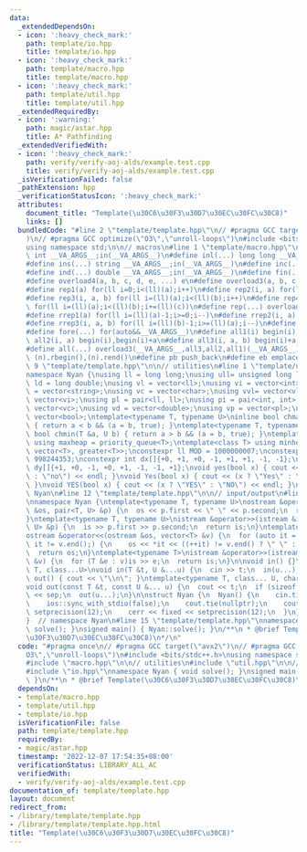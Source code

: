 ```yaml
---
data:
  _extendedDependsOn:
  - icon: ':heavy_check_mark:'
    path: template/io.hpp
    title: template/io.hpp
  - icon: ':heavy_check_mark:'
    path: template/macro.hpp
    title: template/macro.hpp
  - icon: ':heavy_check_mark:'
    path: template/util.hpp
    title: template/util.hpp
  _extendedRequiredBy:
  - icon: ':warning:'
    path: magic/astar.hpp
    title: A* Pathfinding
  _extendedVerifiedWith:
  - icon: ':heavy_check_mark:'
    path: verify/verify-aoj-alds/example.test.cpp
    title: verify/verify-aoj-alds/example.test.cpp
  _isVerificationFailed: false
  _pathExtension: hpp
  _verificationStatusIcon: ':heavy_check_mark:'
  attributes:
    document_title: "Template(\u30C6\u30F3\u30D7\u30EC\u30FC\u30C8)"
    links: []
  bundledCode: "#line 2 \"template/template.hpp\"\n// #pragma GCC target(\"avx2\"\
    )\n// #pragma GCC optimize(\"O3\",\"unroll-loops\")\n#include <bits/stdc++.h>\n\
    using namespace std;\n\n// macros\n#line 1 \"template/macro.hpp\"\n#define ini(...)\
    \ int __VA_ARGS__;in(__VA_ARGS__)\n#define inl(...) long long __VA_ARGS__;in(__VA_ARGS__)\n\
    #define ins(...) string __VA_ARGS__;in(__VA_ARGS__)\n#define inc(...) char __VA_ARGS__;in(__VA_ARGS__)\n\
    #define ind(...) double __VA_ARGS__;in(__VA_ARGS__)\n#define fin(...) {out(__VA_ARGS__);return;}\n\
    #define overload4(a, b, c, d, e, ...) e\n#define overload3(a, b, c, d, ...) d\n\
    #define rep1(a) for(ll i=0;i<(ll)(a);i++)\n#define rep2(i, a) for(ll i=0;i<(ll)(a);i++)\n\
    #define rep3(i, a, b) for(ll i=(ll)(a);i<(ll)(b);i++)\n#define rep4(i, a, b, c)\
    \ for(ll i=(ll)(a);i<(ll)(b);i+=(ll)(c))\n#define rep(...) overload4(__VA_ARGS__,rep4,rep3,rep2,rep1)(__VA_ARGS__)\n\
    #define rrep1(a) for(ll i=(ll)(a)-1;i>=0;i--)\n#define rrep2(i, a) for(ll i=(ll)(a)-1;i>=0;i--)\n\
    #define rrep3(i, a, b) for(ll i=(ll)(b)-1;i>=(ll)(a);i--)\n#define rrep(...) overload3(__VA_ARGS__,rrep3,rrep2,rrep1)(__VA_ARGS__)\n\
    #define fore(...) for(auto&&__VA_ARGS__)\n#define all1(i) begin(i),end(i)\n#define\
    \ all2(i, a) begin(i),begin(i)+a\n#define all3(i, a, b) begin(i)+a,begin(i)+b\n\
    #define all(...) overload3(__VA_ARGS__,all3,all2,all1)(__VA_ARGS__)\n#define rall(n)\
    \ (n).rbegin(),(n).rend()\n#define pb push_back\n#define eb emplace_back\n#line\
    \ 9 \"template/template.hpp\"\n\n// utilities\n#line 1 \"template/util.hpp\"\n\
    namespace Nyan {\nusing ll = long long;\nusing ull= unsigned long long;\nusing\
    \ ld = long double;\nusing vl = vector<ll>;\nusing vi = vector<int>;\nusing vs\
    \ = vector<string>;\nusing vc = vector<char>;\nusing vvl= vector<vl>;\nusing vvi=\
    \ vector<vi>;\nusing pl = pair<ll, ll>;\nusing pi = pair<int, int>;\nusing vvc=\
    \ vector<vc>;\nusing vd = vector<double>;\nusing vp = vector<pl>;\nusing vb =\
    \ vector<bool>;\ntemplate<typename T, typename U>\ninline bool chmax(T &a, U b)\
    \ { return a < b && (a = b, true); }\ntemplate<typename T, typename U>\ninline\
    \ bool chmin(T &a, U b) { return a > b && (a = b, true); }\ntemplate<class T>\
    \ using maxheap = priority_queue<T>;\ntemplate<class T> using minheap = priority_queue<T,\
    \ vector<T>, greater<T>>;\nconstexpr ll MOD = 1000000007;\nconstexpr ll mod =\
    \ 998244353;\nconstexpr int dx[]{+0, +1, +0, -1, +1, +1, -1, -1};\nconstexpr int\
    \ dy[]{+1, +0, -1, +0, +1, -1, -1, +1};\nvoid yes(bool x) { cout << (x ? \"yes\"\
    \ : \"no\") << endl; }\nvoid Yes(bool x) { cout << (x ? \"Yes\" : \"No\") << endl;\
    \ }\nvoid YES(bool x) { cout << (x ? \"YES\" : \"NO\") << endl; }\n\n}  // namespace\
    \ Nyan\n#line 12 \"template/template.hpp\"\n\n// input/output\n#line 1 \"template/io.hpp\"\
    \nnamespace Nyan {\ntemplate<typename T, typename U>\nostream &operator<<(ostream\
    \ &os, pair<T, U> &p) {\n  os << p.first << \" \" << p.second;\n  return os;\n\
    }\ntemplate<typename T, typename U>\nistream &operator>>(istream &is, pair<T,\
    \ U> &p) {\n  is >> p.first >> p.second;\n  return is;\n}\ntemplate<typename T>\n\
    ostream &operator<<(ostream &os, vector<T> &v) {\n  for (auto it = v.begin();\
    \ it != v.end();) {\n    os << *it << ((++it) != v.end() ? \" \" : \"\");\n  }\n\
    \  return os;\n}\ntemplate<typename T>\nistream &operator>>(istream &is, vector<T>\
    \ &v) {\n  for (T &e : v)is >> e;\n  return is;\n}\n\nvoid in() {}\ntemplate<class\
    \ T, class...U>\nvoid in(T &t, U &...u) {\n  cin >> t;\n  in(u...);\n}\n\nvoid\
    \ out() { cout << \"\\n\"; }\ntemplate<typename T, class... U, char sep = ' '>\n\
    void out(const T &t, const U &... u) {\n  cout << t;\n  if (sizeof...(u)) cout\
    \ << sep;\n  out(u...);\n}\n\nstruct Nyan {\n  Nyan() {\n    cin.tie(nullptr);\n\
    \    ios::sync_with_stdio(false);\n    cout.tie(nullptr);\n    cout << fixed <<\
    \ setprecision(12);\n    cerr << fixed << setprecision(12);\n  }\n} nyan;\n\n\
    }  // namespace Nyan\n#line 15 \"template/template.hpp\"\nnamespace Nyan { void\
    \ solve(); }\nsigned main() { Nyan::solve(); }\n/**\n * @brief Template(\u30C6\
    \u30F3\u30D7\u30EC\u30FC\u30C8)\n*/\n"
  code: "#pragma once\n// #pragma GCC target(\"avx2\")\n// #pragma GCC optimize(\"\
    O3\",\"unroll-loops\")\n#include <bits/stdc++.h>\nusing namespace std;\n\n// macros\n\
    #include \"macro.hpp\"\n\n// utilities\n#include \"util.hpp\"\n\n// input/output\n\
    #include \"io.hpp\"\nnamespace Nyan { void solve(); }\nsigned main() { Nyan::solve();\
    \ }\n/**\n * @brief Template(\u30C6\u30F3\u30D7\u30EC\u30FC\u30C8)\n*/"
  dependsOn:
  - template/macro.hpp
  - template/util.hpp
  - template/io.hpp
  isVerificationFile: false
  path: template/template.hpp
  requiredBy:
  - magic/astar.hpp
  timestamp: '2022-12-07 17:54:35+08:00'
  verificationStatus: LIBRARY_ALL_AC
  verifiedWith:
  - verify/verify-aoj-alds/example.test.cpp
documentation_of: template/template.hpp
layout: document
redirect_from:
- /library/template/template.hpp
- /library/template/template.hpp.html
title: "Template(\u30C6\u30F3\u30D7\u30EC\u30FC\u30C8)"
---
```

